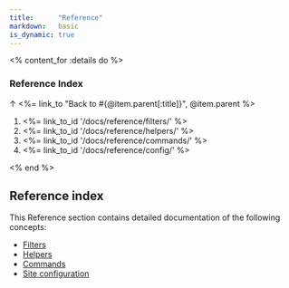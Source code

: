 ```yaml
---
title:      "Reference"
markdown:   basic
is_dynamic: true
---
```


<% content_for :details do %>
    <h3>Reference Index</h3>
    <p>↑ <%= link_to "Back to #{@item.parent[:title]}", @item.parent %></p>
    <ol>
	<li><%= link_to_id '/docs/reference/filters/' %></li>
	<li><%= link_to_id '/docs/reference/helpers/' %></li>
	<li><%= link_to_id '/docs/reference/commands/' %></li>
	<li><%= link_to_id '/docs/reference/config/' %></li>
    </ol>
<% end %>

Reference index
---------------

This Reference section contains detailed documentation of the following concepts:

* [Filters](/docs/reference/filters/)
* [Helpers](/docs/reference/helpers/)
* [Commands](/docs/reference/commands/)
* [Site configuration](/docs/reference/config/)
